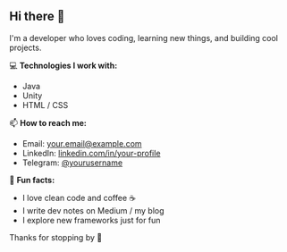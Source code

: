 ## Hi there 👋


I'm a developer who loves coding, learning new things, and building cool projects.

💻 **Technologies I work with:**
- Java
- Unity
- HTML / CSS

<!--
🚀 **What I'm currently working on:**
- Open source contributions
- Passion projects for fun
- Constantly improving my skills
-->
📫 **How to reach me:**
- Email: your.email@example.com
- LinkedIn: [linkedin.com/in/your-profile](https://linkedin.com)
- Telegram: [@yourusername](https://t.me)

🔧 **Fun facts:**
- I love clean code and coffee ☕
- I write dev notes on Medium / my blog
- I explore new frameworks just for fun

Thanks for stopping by 🙌

<!--
**nazareech/nazareech** is a ✨ _special_ ✨ repository because its `README.md` (this file) appears on your GitHub profile.

Here are some ideas to get you started:

- 🔭 I’m currently working on ...
- 🌱 I’m currently learning ...
- 👯 I’m looking to collaborate on ...
- 🤔 I’m looking for help with ...
- 💬 Ask me about ...
- 📫 How to reach me: ...
- 😄 Pronouns: ...
- ⚡ Fun fact: ...
-->
